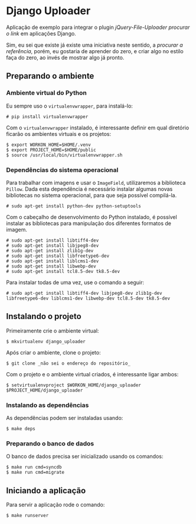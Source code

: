 # Django Uploader

Aplicação de exemplo para integrar o plugin _jQuery-File-Uploader_ _procurar o
link_ em aplicações Django.

Sim, eu sei que existe já existe uma iniciativa neste sentido, a _procurar a
referência_, porém, eu gostaria de aprender do zero, e criar algo no estilo
faça do zero, ao invés de mostrar algo já pronto.

## Preparando o ambiente

### Ambiente virtual do Python

Eu sempre uso o `virtualenvwrapper`, para instalá-lo:

```shell
# pip install virtualenvwrapper
```

Com o `virtualenvwrapper` instalado, é interessante definir em qual diretório
ficarão os ambientes virtuais e os projetos:

```shell
$ export WORKON_HOME=$HOME/.venv
$ export PROJECT_HOME=$HOME/public
$ source /usr/local/bin/virtualenvwrapper.sh
```

### Dependências do sistema operacional

Para trabalhar com imagens e usar o `ImageField`, utilizaremos a biblioteca
`Pillow`. Dada esta dependência é necessário instalar algumas novas bibliotecas
no sistema operacional, para que seja possível compilá-la.

```shell
# sudo apt-get install python-dev python-setuptools
```

Com o cabeçalho de desenvolvimento do Python instalado, é possível instalar as
bibliotecas para manipulação dos diferentes formatos de imagem.

```shell
# sudo apt-get install libtiff4-dev
# sudo apt-get install libjpeg8-dev
# sudo apt-get install zlib1g-dev
# sudo apt-get install libfreetype6-dev
# sudo apt-get install liblcms1-dev
# sudo apt-get install libwebp-dev
# sudo apt-get install tcl8.5-dev tk8.5-dev
```

Para instalar todas de uma vez, use o comando a seguir:

```shell
# sudo apt-get install libtiff4-dev libjpeg8-dev zlib1g-dev libfreetype6-dev liblcms1-dev libwebp-dev tcl8.5-dev tk8.5-dev
```

## Instalando o projeto

Primeiramente crie o ambiente virtual:

```shell
$ mkvirtualenv django_uploader
```

Após criar o ambiente, clone o projeto:

```shell
$ git clone _não sei o endereço do repositório_
```

Com o projeto e o ambiente virtual criados, é interessante ligar ambos:

```shell
$ setvirtualenvproject $WORKON_HOME/django_uploader $PROJECT_HOME/django_uploader
```

### Instalando as dependências

As dependências podem ser instaladas usando:

```shell
$ make deps
```

### Preparando o banco de dados

O banco de dados precisa ser inicializado usando os comandos:

```shell
$ make run cmd=syncdb
$ make run cmd=migrate
```

## Iniciando a aplicação

Para servir a aplicação rode o comando:

```shell
$ make runserver
```
